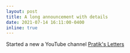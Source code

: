 ```yaml
---
layout: post
title: A long announcement with details
date: 2021-07-14 16:11:00-0400
inline: true
---
```


Started a new a YouTube channel [Pratik's Letters](youtube.com/pratiksletters)